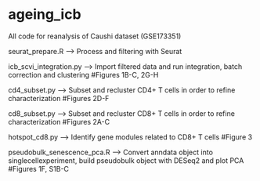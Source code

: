 # ageing_icb
All code for reanalysis of Caushi dataset (GSE173351)

seurat_prepare.R --> Process and filtering with Seurat

icb_scvi_integration.py --> Import filtered data and run integration, batch correction and clustering
#Figures 1B-C, 2G-H

cd4_subset.py --> Subset and recluster CD4+ T cells in order to refine characterization
#Figures 2D-F

cd8_subset.py --> Subset and recluster CD8+ T cells in order to refine characterization
#Figures 2A-C

hotspot_cd8.py --> Identify gene modules related to CD8+ T cells
#Figure 3

pseudobulk_senescence_pca.R --> Convert anndata object into singlecellexperiment, build pseudobulk object with DESeq2 and plot PCA
#Figures 1F, S1B-C
